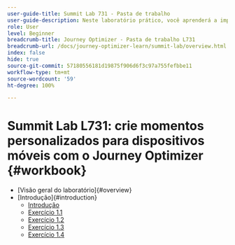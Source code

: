 ```yaml
---
user-guide-title: Summit Lab 731 - Pasta de trabalho
user-guide-description: Neste laboratório prático, você aprenderá a implementar uma estratégia de marketing de vários canais que inclua campanhas no aplicativo, notificações por push, mensagens SMS e por email, além de jornadas no Adobe Journey Optimizer.
role: User
level: Beginner
breadcrumb-title: Journey Optimizer - Pasta de trabalho L731
breadcrumb-url: /docs/journey-optimizer-learn/summit-lab/overview.html
index: false
hide: true
source-git-commit: 57180556181d19875f906d6f3c97a755fefbbe11
workflow-type: tm+mt
source-wordcount: '59'
ht-degree: 100%

---
```



# Summit Lab L731: crie momentos personalizados para dispositivos móveis com o Journey Optimizer {#workbook}

+ [Visão geral do laboratório]{#overview}
+ [Introdução]{#introduction}
   + [Introdução](/help/summit/l731-lab-workbook/Introduction/introduction.md)
   + [Exercício 1.1](/help/summit/l731-lab-workbook/Introduction/exercise-1-1.md)
   + [Exercício 1.2](/help/summit/l731-lab-workbook/Introduction/exercise-1-2.md)
   + [Exercício 1.3](/help/summit/l731-lab-workbook/Introduction/exercise-1-3.md)
   + [Exercício 1.4](/help/summit/l731-lab-workbook/Introduction/exercise-1-4.md)
